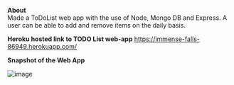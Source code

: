 <b> About </b>
<br>
Made a ToDoList web app with the use of Node, Mongo DB and Express. A user can be able to add and remove items on the daily basis.

<b>Heroku hosted link to TODO List web-app</b> https://immense-falls-86949.herokuapp.com/          

<b>Snapshot of the Web App</b>

![image](https://user-images.githubusercontent.com/41718296/94336152-7486f880-fffe-11ea-8a4e-aebd951ead08.png)
